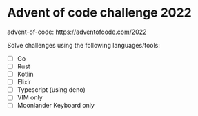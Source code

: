 # Advent of code challenge 2022

advent-of-code: https://adventofcode.com/2022 

Solve challenges using the following languages/tools:
- [ ] Go
- [ ] Rust
- [ ] Kotlin
- [ ] Elixir
- [ ] Typescript (using deno)
- [ ] VIM only
- [ ] Moonlander Keyboard only 
